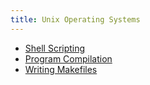 ```yaml
---
title: Unix Operating Systems
---
```


- [Shell Scripting](/unix/shell.md)
- [Program Compilation](/unix/compilation.md)
- [Writing Makefiles](/unix/makefiles.md)
